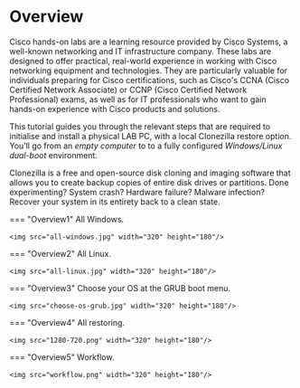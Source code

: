 # Overview
Cisco hands-on labs are a learning resource provided by Cisco Systems, a well-known networking and IT infrastructure company. These labs are designed to offer practical, real-world experience in working with Cisco networking equipment and technologies. They are particularly valuable for individuals preparing for Cisco certifications, such as Cisco's CCNA (Cisco Certified Network Associate) or CCNP (Cisco Certified Network Professional) exams, as well as for IT professionals who want to gain hands-on experience with Cisco products and solutions.

This tutorial guides you through the relevant steps that are required to initialise and install a physical LAB PC, with a local Clonezilla restore option.
You’ll go from an *empty computer* to to a fully configured *Windows/Linux dual-boot* environment.

Clonezilla is a free and open-source disk cloning and imaging software that allows you to create backup copies of entire disk drives or partitions. Done experimenting? System crash? Hardware failure? Malware infection? Recover your system in its entirety back to a clean state.


=== "Overview1"
    All Windows.

    <img src="all-windows.jpg" width="320" height="180"/>

=== "Overview2"
    All Linux.

    <img src="all-linux.jpg" width="320" height="180"/>

=== "Overview3"
    Choose your OS at the GRUB boot menu.

    <img src="choose-os-grub.jpg" width="320" height="180"/>

=== "Overview4"
    All restoring.

    <img src="1280-720.png" width="320" height="180"/>

=== "Overview5"
    Workflow.

    <img src="workflow.png" width="320" height="180"/>

<!--- start comment
# Install a Windows 11 & Linux Mint 21 dual boot LAB PC with local clonezilla restore option (BIOS).

## About this tutorial
Let’s learn by example. This tutorial guides you through the relevant steps that are required to initialise and install a physical LAB PC, with a local Clonezilla restore option.
You’ll go from an *empty computer* to to a fully configured *Windows/Linux dual-boot* environment. A hands-on introduction to...

- preparing installation media
- configuring the BIOS/UEFI
- installing & configuring Windows 11
- installing & configuring Linux Mint 21
- configuring a local backup/restore option using Clonezilla

Make sure to also check out the [How-to guides](../../howtos/index.md) for instructions on how to achieve specific goals, as well as the [References](../../references/index.md) and [Explanations](../../explanations/index.md) sections for other helpful information.
-->